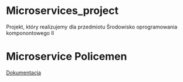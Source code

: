 # Microservices_project
Projekt, który realizujemy dla przedmiotu Środowisko oprogramowania komponontowego II

# Microservice Policemen
[Dokumentacja](https://github.com/ZeroGravity2208/Microservices_project/blob/first-microservice-adamczyk/Lukasz/Policemen%20doc.pdf)
